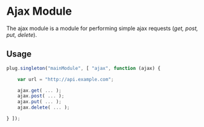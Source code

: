 # Ajax Module

The ajax module is a module for performing simple ajax requests (*get, post, put, delete*).

## Usage

```javascript
plug.singleton("mainModule", [ "ajax", function (ajax) {

    var url = "http://api.example.com";

    ajax.get( ... );
    ajax.post( ... );
    ajax.put( ... );
    ajax.delete( ... );

} ]);
```
